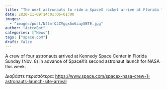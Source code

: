 ```yaml
---
title: "The next astronauts to ride a SpaceX rocket arrive at Florida launch site"
date: 2020-11-09T14:01:06+01:00
images:
  - "images/post/N4tmfQJZVgqxAw6zaySBTE.jpg"
author: "AstroBot"
categories: ["News"]
tags: ["space.com"]
draft: false
---
```


A crew of four astronauts arrived at Kennedy Space Center in Florida Sunday (Nov. 8) in advance of SpaceX’s second astronaut launch for NASA this week. 

Διαβάστε περισσότερα: https://www.space.com/spacex-nasa-crew-1-astronauts-launch-site-arrival

